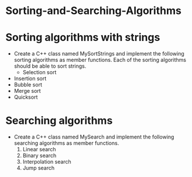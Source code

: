 # Sorting-and-Searching-Algorithms #



# Sorting algorithms with strings

* Create a C++ class named MySortStrings and implement the following sorting algorithms as member functions. Each of the sorting algorithms should be able to sort strings.
  <ul>
    <li>
	Selection sort
</li>
<li>
	Insertion sort
</li>
<li>	
Bubble sort
</li>
<li>
	Merge sort
</li>
<li>	
Quicksort
    </li>
  </ul>


# Searching algorithms

* Create a C++ class named MySearch and implement the following searching algorithms as member functions.
	1. Linear search
	2. Binary search
	3. Interpolation search
	4. Jump search